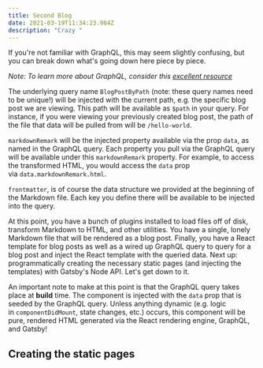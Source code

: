 ```yaml
---
title: Second Blog
date: 2021-03-19T11:34:23.984Z
description: "Crazy "
---
```

<!--StartFragment-->

If you're not familiar with GraphQL, this may seem slightly confusing, but you can break down what's going down here piece by piece.

*Note: To learn more about GraphQL, consider this [excellent resource](https://www.howtographql.com/)*

The underlying query name `BlogPostByPath` (note: these query names need to be unique!) will be injected with the current path, e.g. the specific blog post we are viewing. This path will be available as `$path` in your query. For instance, if you were viewing your previously created blog post, the path of the file that data will be pulled from will be `/hello-world`.

`markdownRemark` will be the injected property available via the prop `data`, as named in the GraphQL query. Each property you pull via the GraphQL query will be available under this `markdownRemark` property. For example, to access the transformed HTML, you would access the `data` prop via `data.markdownRemark.html`.

`frontmatter`, is of course the data structure we provided at the beginning of the Markdown file. Each key you define there will be available to be injected into the query.

At this point, you have a bunch of plugins installed to load files off of disk, transform Markdown to HTML, and other utilities. You have a single, lonely Markdown file that will be rendered as a blog post. Finally, you have a React template for blog posts as well as a wired up GraphQL query to query for a blog post and inject the React template with the queried data. Next up: programmatically creating the necessary static pages (and injecting the templates) with Gatsby's Node API. Let's get down to it.

An important note to make at this point is that the GraphQL query takes place at **build** time. The component is injected with the `data` prop that is seeded by the GraphQL query. Unless anything dynamic (e.g. logic in `componentDidMount`, state changes, etc.) occurs, this component will be pure, rendered HTML generated via the React rendering engine, GraphQL, and Gatsby!

## Creating the static pages

<!--EndFragment-->